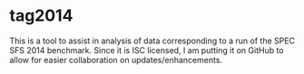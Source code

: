 # tag2014

This is a tool to assist in analysis of data corresponding to a run of the SPEC SFS 2014 benchmark. Since it is ISC licensed, I am putting it on GitHub to allow for easier collaboration on updates/enhancements.
